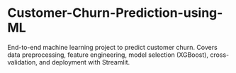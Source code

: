 # Customer-Churn-Prediction-using-ML
End-to-end machine learning project to predict customer churn. Covers data preprocessing, feature engineering, model selection (XGBoost), cross-validation, and deployment with Streamlit.
